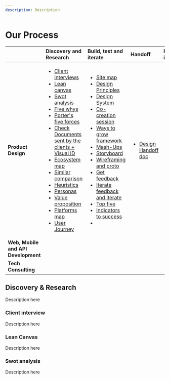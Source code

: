 ```yaml
---
description: Description
---
```


# Our Process



<table>
  <thead>
    <tr>
      <th style="text-align:left"></th>
      <th style="text-align:left"><b>Discovery and Research</b>
      </th>
      <th style="text-align:left"><b>Build, test and iterate</b>
      </th>
      <th style="text-align:left"><b>Handoff </b>
      </th>
      <th style="text-align:left">Plan and implement</th>
      <th style="text-align:left">Quality assessment</th>
      <th style="text-align:left">Deploy</th>
      <th style="text-align:left">Maintainance</th>
    </tr>
  </thead>
  <tbody>
    <tr>
      <td style="text-align:left"><b>Product Design</b>
      </td>
      <td style="text-align:left">
        <ul>
          <li><a href="https://www.notion.so/mobix/Client-Interview-f6b8560242fb4dcca58fcc7d7c94bc05">Client interviews</a>
          </li>
          <li><a href="https://www.notion.so/mobix/Lean-Canvas-a14980b4b4724a9aaaad5fa108cccd75">Lean canvas</a>
          </li>
          <li><a href="https://www.notion.so/mobix/SWOT-Analysis-c24cf448e6ad480a9e059173a6af9521">Swot analysis</a>
          </li>
          <li><a href="https://www.notion.so/mobix/Five-whys-991200f0eac54e49b32b87e11cf8a8c9">Five whys</a>
          </li>
          <li><a href="https://www.notion.so/mobix/Porter-s-Five-Forces-cf9cd5a8b83f429ead19a798f3e50e95">Porter&apos;s five forces</a>
          </li>
          <li><a href="https://www.notion.so/mobix/Check-Documents-sent-by-the-clients-Visual-ID-6928e736bb9248e49e485d014e3ad155">Check Documents sent by the clients + Visual ID</a>
          </li>
          <li><a href="https://www.notion.so/mobix/Ecosystem-map-c5558aee04fc4626b1df9acf61e4977a">Ecosystem map</a>
          </li>
          <li><a href="https://www.notion.so/mobix/Similar-comparison-df972097f88745539cb111f52b3927d3">Similar comparison</a>
          </li>
          <li><a href="https://www.notion.so/mobix/Heuristics-910aab62ae49479396efba4913e870d7">Heuristics</a>
          </li>
          <li><a href="https://www.notion.so/mobix/Personas-93ab5901cc5d44349b198e48cd2461fb">Personas</a>
          </li>
          <li><a href="https://www.notion.so/mobix/Value-proposition-dd57d9e258c149799dd4087621202b32">Value proposition</a>
          </li>
          <li><a href="https://www.notion.so/mobix/Platforms-map-9d09e218e95547fa89b52435e566d9c8">Platforms map</a>
          </li>
          <li><a href="https://www.notion.so/mobix/User-Journey-a7b83fd357ef457297976f328d163049">User Journey</a>
          </li>
        </ul>
      </td>
      <td style="text-align:left">
        <ul>
          <li><a href="https://www.notion.so/mobix/Site-Map-3fe762d5e1c04e2b9d851567aa691620">Site map</a>
          </li>
          <li><a href="https://www.notion.so/mobix/Design-Principles-9f197207da834d63b938b06e56b5dfab">Design Principles</a>
          </li>
          <li><a href="https://www.notion.so/mobix/System-Design-3cf8b126dfc640afbeb4920d1b037a4a">Design System</a>
          </li>
          <li><a href="https://www.notion.so/mobix/Co-Creation-Session-68c78d622841453a8d14a011cf93d6e9">Co-creation session</a>
          </li>
          <li><a href="https://www.notion.so/mobix/Ways-to-Grow-Framework-47dbbac9a2c54aa1ab69ae0934e07f7a">Ways to grow framework</a>
          </li>
          <li><a href="https://www.notion.so/mobix/Mash-Ups-43c877433b7c4b35afcc2c310b15d9e0">Mash-Ups</a>
          </li>
          <li><a href="https://www.notion.so/mobix/Storyboard-ba972a20151f44409376cbe15ee2baf8">Storyboard</a>
          </li>
          <li><a href="https://www.notion.so/mobix/Wireframing-fec44c1173914b848e00abb6e7bb8a5d">Wireframing and proto</a>
          </li>
          <li><a href="https://www.notion.so/mobix/Get-Feedback-3f53447da472408ba7437e63e839a492">Get feedback </a>
          </li>
          <li><a href="https://www.notion.so/mobix/Integrate-Feedback-and-Iterate-68af5bbe6cc241658a61dca2f38ae9ec">Iterate feedback and iterate</a>
          </li>
          <li><a href="https://www.notion.so/mobix/Top-Five-8ee02091cdd8450d81228cbe57c8487a">Top five</a>
          </li>
          <li><a href="https://www.notion.so/mobix/Define-Indicators-to-Success-8767a1f193fa4f9b83ac21adfa0013fe">Indicators to success</a>
          </li>
          <li></li>
        </ul>
      </td>
      <td style="text-align:left">
        <ul>
          <li><a href="https://www.notion.so/mobix/Design-Handoff-Document-4e56b2dab9a84c50b6672a3252f71fce">Design Handoff doc</a>
          </li>
        </ul>
      </td>
      <td style="text-align:left"></td>
      <td style="text-align:left"></td>
      <td style="text-align:left"></td>
      <td style="text-align:left"></td>
    </tr>
    <tr>
      <td style="text-align:left"><b>Web, Mobile and API Development</b>
      </td>
      <td style="text-align:left"></td>
      <td style="text-align:left"></td>
      <td style="text-align:left"></td>
      <td style="text-align:left"></td>
      <td style="text-align:left"></td>
      <td style="text-align:left"></td>
      <td style="text-align:left"></td>
    </tr>
    <tr>
      <td style="text-align:left"><b>Tech Consulting</b>
      </td>
      <td style="text-align:left"></td>
      <td style="text-align:left"></td>
      <td style="text-align:left"></td>
      <td style="text-align:left"></td>
      <td style="text-align:left"></td>
      <td style="text-align:left"></td>
      <td style="text-align:left"></td>
    </tr>
  </tbody>
</table>

## Discovery & Research

Description here

### Client interview

Description here

### Lean Canvas

Description here

### Swot analysis

Description here





